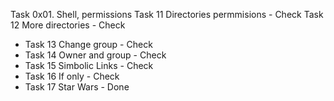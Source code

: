Task 
0x01. Shell, permissions
Task 11 Directories permmisions - Check
Task 12 More directories - Check
- Task 13 Change group - Check
- Task 14 Owner and group - Check
- Task 15 Simbolic Links - Check
- Task 16 If only - Check
- Task 17 Star Wars - Done



